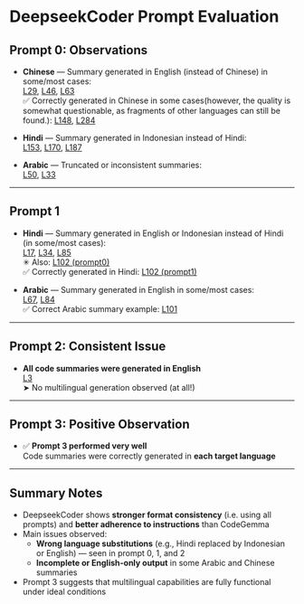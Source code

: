 # DeepseekCoder Prompt Evaluation

## Prompt 0: Observations

- **Chinese** — Summary generated in English (instead of Chinese) in some/most cases:  
  [L29](https://github.com/DrishtiShrrrma/nueva/blob/261ab9ace763a10fe107b214e4784e3941fb9e89/prompt_analysis/deepseekcoder/prompt0/all_languages_prompt0_combined_deepseek-coder-6.7b-instruct.json#L29), [L46](https://github.com/DrishtiShrrrma/nueva/blob/261ab9ace763a10fe107b214e4784e3941fb9e89/prompt_analysis/deepseekcoder/prompt0/all_languages_prompt0_combined_deepseek-coder-6.7b-instruct.json#L46), [L63](https://github.com/DrishtiShrrrma/nueva/blob/261ab9ace763a10fe107b214e4784e3941fb9e89/prompt_analysis/deepseekcoder/prompt0/all_languages_prompt0_combined_deepseek-coder-6.7b-instruct.json#L63)  
  ✅ Correctly generated in Chinese in some cases(however, the quality is somewhat questionable, as fragments of other languages can still be found.): [L148](https://github.com/DrishtiShrrrma/nueva/blob/261ab9ace763a10fe107b214e4784e3941fb9e89/prompt_analysis/deepseekcoder/prompt0/all_languages_prompt0_combined_deepseek-coder-6.7b-instruct.json#L148), [L284](https://github.com/DrishtiShrrrma/nueva/blob/261ab9ace763a10fe107b214e4784e3941fb9e89/prompt_analysis/deepseekcoder/prompt0/all_languages_prompt0_combined_deepseek-coder-6.7b-instruct.json#L284)

- **Hindi** — Summary generated in Indonesian instead of Hindi:  
  [L153](https://github.com/DrishtiShrrrma/nueva/blob/261ab9ace763a10fe107b214e4784e3941fb9e89/prompt_analysis/deepseekcoder/prompt0/all_languages_prompt0_combined_deepseek-coder-6.7b-instruct.json#L153), [L170](https://github.com/DrishtiShrrrma/nueva/blob/261ab9ace763a10fe107b214e4784e3941fb9e89/prompt_analysis/deepseekcoder/prompt0/all_languages_prompt0_combined_deepseek-coder-6.7b-instruct.json#L170), [L187](https://github.com/DrishtiShrrrma/nueva/blob/261ab9ace763a10fe107b214e4784e3941fb9e89/prompt_analysis/deepseekcoder/prompt0/all_languages_prompt0_combined_deepseek-coder-6.7b-instruct.json#L187)

- **Arabic** — Truncated or inconsistent summaries:  
  [L50](https://github.com/DrishtiShrrrma/nueva/blob/261ab9ace763a10fe107b214e4784e3941fb9e89/prompt_analysis/deepseekcoder/prompt0/all_languages_prompt0_combined_deepseek-coder-6.7b-instruct.json#L50), [L33](https://github.com/DrishtiShrrrma/nueva/blob/261ab9ace763a10fe107b214e4784e3941fb9e89/prompt_analysis/deepseekcoder/prompt0/all_languages_prompt0_combined_deepseek-coder-6.7b-instruct.json#L33)

---

## Prompt 1

- **Hindi** — Summary generated in English or Indonesian instead of Hindi (in some/most cases):  
  [L17](https://github.com/DrishtiShrrrma/nueva/blob/261ab9ace763a10fe107b214e4784e3941fb9e89/prompt_analysis/deepseekcoder/prompt1/all_languages_prompt1_combined_deepseek-coder-6.7b-instruct.json#L17), [L34](https://github.com/DrishtiShrrrma/nueva/blob/261ab9ace763a10fe107b214e4784e3941fb9e89/prompt_analysis/deepseekcoder/prompt1/all_languages_prompt1_combined_deepseek-coder-6.7b-instruct.json#L34), [L85](https://github.com/DrishtiShrrrma/nueva/blob/261ab9ace763a10fe107b214e4784e3941fb9e89/prompt_analysis/deepseekcoder/prompt1/all_languages_prompt1_combined_deepseek-coder-6.7b-instruct.json#L85)  
  ✳ Also: [L102 (prompt0)](https://github.com/DrishtiShrrrma/nueva/blob/261ab9ace763a10fe107b214e4784e3941fb9e89/prompt_analysis/deepseekcoder/prompt0/all_languages_prompt0_combined_deepseek-coder-6.7b-instruct.json#L102)  
  ✅ Correctly generated in Hindi: [L102 (prompt1)](https://github.com/DrishtiShrrrma/nueva/blob/261ab9ace763a10fe107b214e4784e3941fb9e89/prompt_analysis/deepseekcoder/prompt1/all_languages_prompt1_combined_deepseek-coder-6.7b-instruct.json#L102)

- **Arabic** — Summary generated in English in some/most cases:  
  [L67](https://github.com/DrishtiShrrrma/nueva/blob/261ab9ace763a10fe107b214e4784e3941fb9e89/prompt_analysis/deepseekcoder/prompt1/all_languages_prompt1_combined_deepseek-coder-6.7b-instruct.json#L67), [L84](https://github.com/DrishtiShrrrma/nueva/blob/261ab9ace763a10fe107b214e4784e3941fb9e89/prompt_analysis/deepseekcoder/prompt1/all_languages_prompt1_combined_deepseek-coder-6.7b-instruct.json#L84)  
  ✅ Correct Arabic summary example: [L101](https://github.com/DrishtiShrrrma/nueva/blob/261ab9ace763a10fe107b214e4784e3941fb9e89/prompt_analysis/deepseekcoder/prompt1/all_languages_prompt1_combined_deepseek-coder-6.7b-instruct.json#L101)

---

## Prompt 2: Consistent Issue

- **All code summaries were generated in English**  
  [L3](https://github.com/DrishtiShrrrma/nueva/blob/261ab9ace763a10fe107b214e4784e3941fb9e89/prompt_analysis/deepseekcoder/prompt2/all_languages_prompt2_combined_deepseek-coder-6.7b-instruct.json#L3)  
  ➤ No multilingual generation observed (at all!)

---

## Prompt 3: Positive Observation

- ✅ **Prompt 3 performed very well**  
  Code summaries were correctly generated in **each target language**

---

## Summary Notes

- DeepseekCoder shows **stronger format consistency** (i.e. using all prompts) and **better adherence to instructions** than CodeGemma
- Main issues observed:
  - **Wrong language substitutions** (e.g., Hindi replaced by Indonesian or English) — seen in prompt 0, 1, and 2
  - **Incomplete or English-only output** in some Arabic and Chinese summaries
- Prompt 3 suggests that multilingual capabilities are fully functional under ideal conditions
